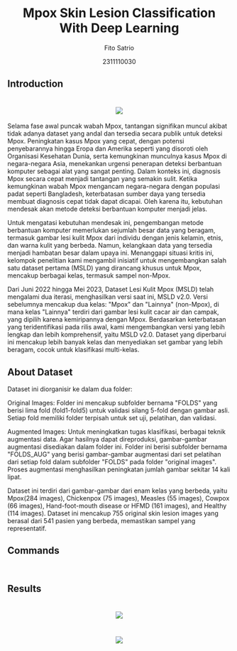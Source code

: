 # <h1 align="center">Mpox Skin Lesion Classification With Deep Learning</h1>
<p align="center">Fito Satrio</p>
<p align="center">2311110030</p>

## Introduction

<h1 align="center">
   <img src="https://github.com/user-attachments/assets/261feefd-60c4-4280-ac9f-c07f1fb49025">
</h1>

Selama fase awal puncak wabah Mpox, tantangan signifikan muncul akibat tidak adanya dataset yang andal dan tersedia secara publik untuk deteksi Mpox. Peningkatan kasus Mpox yang cepat, dengan potensi penyebarannya hingga Eropa dan Amerika seperti yang disoroti oleh Organisasi Kesehatan Dunia, serta kemungkinan munculnya kasus Mpox di negara-negara Asia, menekankan urgensi penerapan deteksi berbantuan komputer sebagai alat yang sangat penting. Dalam konteks ini, diagnosis Mpox secara cepat menjadi tantangan yang semakin sulit. Ketika kemungkinan wabah Mpox mengancam negara-negara dengan populasi padat seperti Bangladesh, keterbatasan sumber daya yang tersedia membuat diagnosis cepat tidak dapat dicapai. Oleh karena itu, kebutuhan mendesak akan metode deteksi berbantuan komputer menjadi jelas.

Untuk mengatasi kebutuhan mendesak ini, pengembangan metode berbantuan komputer memerlukan sejumlah besar data yang beragam, termasuk gambar lesi kulit Mpox dari individu dengan jenis kelamin, etnis, dan warna kulit yang berbeda. Namun, kelangkaan data yang tersedia menjadi hambatan besar dalam upaya ini. Menanggapi situasi kritis ini, kelompok penelitian kami mengambil inisiatif untuk mengembangkan salah satu dataset pertama (MSLD) yang dirancang khusus untuk Mpox, mencakup berbagai kelas, termasuk sampel non-Mpox.

Dari Juni 2022 hingga Mei 2023, Dataset Lesi Kulit Mpox (MSLD) telah mengalami dua iterasi, menghasilkan versi saat ini, MSLD v2.0. Versi sebelumnya mencakup dua kelas: "Mpox" dan "Lainnya" (non-Mpox), di mana kelas "Lainnya" terdiri dari gambar lesi kulit cacar air dan campak, yang dipilih karena kemiripannya dengan Mpox. Berdasarkan keterbatasan yang teridentifikasi pada rilis awal, kami mengembangkan versi yang lebih lengkap dan lebih komprehensif, yaitu MSLD v2.0. Dataset yang diperbarui ini mencakup lebih banyak kelas dan menyediakan set gambar yang lebih beragam, cocok untuk klasifikasi multi-kelas.

## About Dataset

Dataset ini diorganisir ke dalam dua folder:

Original Images: Folder ini mencakup subfolder bernama "FOLDS" yang berisi lima fold (fold1-fold5) untuk validasi silang 5-fold dengan gambar asli. Setiap fold memiliki folder terpisah untuk set uji, pelatihan, dan validasi.

Augmented Images: Untuk meningkatkan tugas klasifikasi, berbagai teknik augmentasi data. Agar hasilnya dapat direproduksi, gambar-gambar augmentasi disediakan dalam folder ini. Folder ini berisi subfolder bernama "FOLDS_AUG" yang berisi gambar-gambar augmentasi dari set pelatihan dari setiap fold dalam subfolder "FOLDS" pada folder "original images". Proses augmentasi menghasilkan peningkatan jumlah gambar sekitar 14 kali lipat.

Dataset ini terdiri dari gambar-gambar dari enam kelas yang berbeda, yaitu Mpox(284 images), Chickenpox (75 images), Measles (55 images), Cowpox (66 images), Hand-foot-mouth disease or HFMD (161 images), and Healthy (114 images). Dataset ini mencakup 755 original skin lesion images yang berasal dari 541 pasien yang berbeda, memastikan sampel yang representatif.
## Commands

```py



```

## Results

<h1 align="center">
   <img src="https://github.com/user-attachments/assets/2c3fc534-635e-4e68-9736-1642f3e027a3">
</h1>

<h1 align="center">
   <img src="https://github.com/user-attachments/assets/cdba663b-03d3-4e15-84aa-7933845d0808">
</h1>
